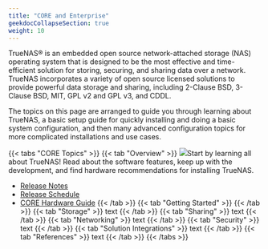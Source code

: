 ```yaml
---
title: "CORE and Enterprise"
geekdocCollapseSection: true
weight: 10
---
```


TrueNAS® is an embedded open source network-attached storage (NAS) operating system that is designed to be the most effective and time-efficient solution for storing, securing, and sharing data over a network.
TrueNAS incorporates a variety of open source licensed solutions to provide powerful data storage and sharing, including 2-Clause BSD, 3-Clause BSD, MIT, GPL v2 and GPL v3, and CDDL.

The topics on this page are arranged to guide you through learning about TrueNAS, a basic setup guide for quickly installing and doing a basic system configuration, and then many advanced configuration topics for more complicated installations and use cases.

{{< tabs "CORE Topics" >}}
{{< tab "Overview" >}}
<img class="topic-image" src="/images/co_work.jpg">Start by learning all about TrueNAS! Read about the software features, keep up with the development, and find hardware recommendations for installing TrueNAS.
* [Release Notes](/hub/intro/release-notes/)
* [Release Schedule](/hub/intro/truenas-roadmap/)
* [CORE Hardware Guide](/hub/intro/corehardwareguide/)
{{< /tab >}}
{{< tab "Getting Started" >}}
{{< /tab >}}
{{< tab "Storage" >}}
text
{{< /tab >}}
{{< tab "Sharing" >}}
text
{{< /tab >}}
{{< tab "Networking" >}}
text
{{< /tab >}}
{{< tab "Security" >}}
text
{{< /tab >}}
{{< tab "Solution Integrations" >}}
text
{{< /tab >}}
{{< tab "References" >}}
text
{{< /tab >}}
{{< /tabs >}}
<!--
## Introducing TrueNAS

<div class="hubrow">
	<div class="imgcolumn">
		<img src="/images/co_work.jpg">
	</div>
	<div class="textcolumn">
		<p>Start by learning all about TrueNAS!
		Read about the features and wider software family, keep up with the latest release notes and software roadmap, and find hardware recommendations for installing the free TrueNAS CORE.</p>
		<p><a href="/hub/intro/whatis/">What is TrueNAS?</a><br>
		<a href="/hub/intro/release-notes/">Release Notes</a><br>
		<a href="/hub/intro/truenas-roadmap/">Release Schedule</a><br>
		<a href="/hub/intro/corehardwareguide/">CORE Hardware Guide</a></p>
		<a class="linkbutton" href="/hub/intro/">Overview</a>
	</div>
</div>

## Initial Setup

<div class="hubrow">
	<div class="imgcolumn">
		<img src="/images/jump.jpg">
	</div>
	<div class="textcolumn">
		<p>After discovering if your hardware is right for TrueNAS, move to downloading and installing the software.
		After installing, you'll want to log in to the web interface and start configuring the system, including the system networking. Next, move to reviewing your system security by creating user and group accounts, setting up your directory services, and reviewing best practices. After networking and security configuration is complete, the system is ready for setting up data storage and alert notifications.</p>
		<p><a href="/hub/initial-setup/install/">Installation and Update Procedures</a><br>
		<a href="/hub/initial-setup/firsttimelogin/">First-time Configuration</a><br>
		<a href="/hub/initial-setup/networking/">Configuring Networking</a><br>
		<a href="/hub/initial-setup/security/">Credentials and Security</a><br>
		<a href="/hub/initial-setup/storage/">Setting up Storage</a></p>
		<a class="linkbutton" href="/hub/initial-setup/">Initial Setup</a>
	</div>
</div>

## Data Sharing

<div class="hubrow">
	<div class="imgcolumn">
		<img src="/images/laptop.jpg">
	</div>
	<div class="textcolumn">
		<p>With the initial system configuration done, set up file sharing with the different protocols built into TrueNAS to pull data into the system or share files on your network.</p>
		<p><a href="/hub/sharing/smb/">Server Message Block (SMB)</a><br>
		<a href="/hub/sharing/nfs/">Network File System (NFS)</a><br>
		<a href="/hub/sharing/iscsi/">Block Sharing (iSCSI)</a><br>
		<a href="/hub/sharing/afp/">Apple Filing Protocol (AFP)</a><br>
		<a href="/hub/sharing/webdav/">WebDAV</a><br>
		<a href="/hub/sharing/ftp-sftp/">FTP / SFTP</a><br>
		<a href="/hub/sharing/s3-object-store/">S3 Object</ar></p>
		<a class="linkbutton" href="/hub/sharing/">Sharing</a>
	</div>
</div>

## Advanced Management

<div class="hubrow">
	<div class="imgcolumn">
		<img src="/images/clipboard.jpg">
	</div>
	<div class="textcolumn">
		<p>For more complicated use cases, TrueNAS supports many different administrative tasks such as monitoring system statistics, additional scripting, and backing up the system configuration.
		Automatic data back up, sync, or other system maintenance tasks can also be scheduled.
		There are also many different advanced features that unlock the full potential of TrueNAS, such as modifying Access Control Lists, using plugins and Virtual Machines (VMs), and reconfiguring High-Availability in TrueNAS Enterprise.</p>
		<p><a href="/hub/tasks/administrative/">System Administration</a><br>
		<a href="/hub/tasks/scheduled/">Automated Tasks</a><br>
		<a href="/hub/tasks/advanced/">Advanced Procedures</a></p>
		<a class="linkbutton" href="/hub/tasks/">Advanced Management</a>
	</div>
</div>

## Solution Integrations

<div class="hubrow">
	<div class="imgcolumn">
		<img src="/images/spark_idea.jpg">
	</div>
	<div class="textcolumn">
		<p>Articles discussing how to integrate TrueNAS with various external applications.</p>
		<p><a href="/hub/solutions/kubernetes/">Kubernetes®</a><br>
		<a href="/hub/solutions/openstack/">OpenStack®</a><br>
		<a href="/hub/solutions/veeam/">Veeam®</a><br>
		<a href="/hub/solutions/vmware/">VMware®</a></p>
		<a class="linkbutton" href="/hub/solutions/">Solution Integrations</a>
	</div>
</div>

## TrueNAS SCALE

<div class="hubrow">
	<div class="imgcolumn">
		<img src="/images/sml.jpg">
	</div>
	<div class="textcolumn">
		<p>TrueNAS SCALE is a Debian-based version of TrueNAS with container support.
		It is currently in pre-ALPHA status and under active development.
		SCALE documentation is mostly shared with TrueNAS CORE and Enterprise, but articles discussing SCALE specific features are organized in this topic.</p>
		<p><a href="/hub/scale/dev-notes/">Developer's Notes</a><br>
		<a href="/hub/scale/releasenotes/">SCALE Release Notes</a></p>
		<a class="linkbutton" href="/hub/scale/">TrueNAS SCALE</a>
	</div>
</div>

## Additional Topics

<div class="hubrow">
	<div class="imgcolumn">
		<img src="/images/knowledge.jpg">
	</div>
	<div class="textcolumn">
		<p>Want to become a TrueNAS expert?
		These additional topics help fill in a staggering amount of detail about TrueNAS.
		They include reference materials that detail each field in the TrueNAS user interface, deep dives into TrueNAS, and miscellaneous errata.
		Topics include articles that apply to earlier specific versions of TrueNAS (and FreeNAS), along with previous version release notes.
		The Application Programming Interface is also detailed here, along with simple instructions for creating an API key.</p>
		<p><a href="/hub/additional-topics/reference/">Reference Articles</a><br>
		<a href="/hub/additional-topics/usagerecommendations/">Usage Optimizations</a><br>
		<a href="/hub/additional-topics/legacy/">Legacy Documentation</a><br>
		<a href="/hub/additional-topics/api/">API Documentation</a></p>
		<a class="linkbutton" href="/hub/additional-topics/">Additional Topics</a>
	</div>
</div>
-->